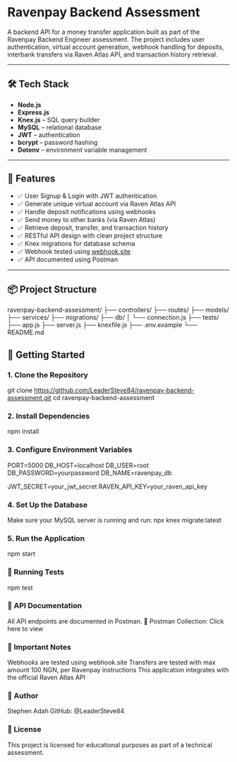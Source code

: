 # Ravenpay Backend Assessment

A backend API for a money transfer application built as part of the Ravenpay Backend Engineer assessment. The project includes user authentication, virtual account generation, webhook handling for deposits, interbank transfers via Raven Atlas API, and transaction history retrieval.

---

## 🛠 Tech Stack

- **Node.js**
- **Express.js**
- **Knex.js** – SQL query builder
- **MySQL** – relational database
- **JWT** – authentication
- **bcrypt** – password hashing
- **Dotenv** – environment variable management

---

## 📁 Features

- ✅ User Signup & Login with JWT authentication
- ✅ Generate unique virtual account via Raven Atlas API
- ✅ Handle deposit notifications using webhooks
- ✅ Send money to other banks (via Raven Atlas)
- ✅ Retrieve deposit, transfer, and transaction history
- ✅ RESTful API design with clean project structure
- ✅ Knex migrations for database schema
- ✅ Webhook tested using [webhook.site](https://webhook.site)
- ✅ API documented using Postman

---

## 📦 Project Structure
ravenpay-backend-assessment/
├── controllers/
├── routes/
├── models/
├── services/
├── migrations/
├── db/
│ └── connection.js
├── tests/
├── app.js
├── server.js
├── knexfile.js
├── .env.example
└── README.md



## 🚀 Getting Started

### 1. Clone the Repository

git clone https://github.com/LeaderSteve84/ravenpay-backend-assessment.git
cd ravenpay-backend-assessment

### 2. Install Dependencies
npm install

### 3. Configure Environment Variables
PORT=5000
DB_HOST=localhost
DB_USER=root
DB_PASSWORD=yourpassword
DB_NAME=ravenpay_db

JWT_SECRET=your_jwt_secret
RAVEN_API_KEY=your_raven_api_key


### 4. Set Up the Database
Make sure your MySQL server is running and run:
npx knex migrate:latest

### 5. Run the Application
npm start

### 🧪 Running Tests
npm test

### 📮 API Documentation
All API endpoints are documented in Postman.
🔗 Postman Collection: Click here to view

### 🧾 Important Notes
Webhooks are tested using webhook.site
Transfers are tested with max amount 100 NGN, per Ravenpay instructions
This application integrates with the official Raven Atlas API

### 📌 Author
Stephen Adah
GitHub: @LeaderSteve84

### 📄 License
This project is licensed for educational purposes as part of a technical assessment.
